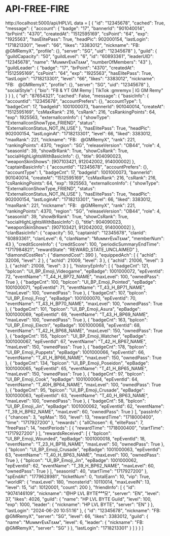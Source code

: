# API-FREE-FIRE
http://localhost:5000/api/HPLVL
        data = [
            {
                "id": "12345678",
                "cached": True,
                "message": {
                    "account": {
                        "badge": "17",
                        "bannerId": "901040014",
                        "brPoint": "4370",
                        "createdAt": "1512595169",
                        "csPoint": "64",
                        "exp": "1925563",
                        "hasElitePass": True,
                        "headPic": 902000154,
                        "lastLogin": "1718213301",
                        "level": "66",
                        "likes": "3383012",
                        "nickname": "FB:ㅤ@GMRemyX",
                        "profile": {},
                        "server": "SG",
                        "uid": "12345678"
                    },
                    "guild": {
                        "guildCapacity": "50",
                        "guildLevel": "6",
                        "id": "60893361",
                        "leaderUID": "12345678",
                        "name": "MᴜᴍᴍʏEᴠᴀTᴇᴀᴍ",
                        "numberOfMembers": "43"
                    },
                    "guildLeader": {
                        "badge": "17",
                        "brPoint": "4370",
                        "createdAt": "1512595169",
                        "csPoint": "64",
                        "exp": "1925563",
                        "hasElitePass": True,
                        "lastLogin": "1718213301",
                        "level": "66",
                        "likes": "3383012",
                        "nickname": "FB:ㅤ@GMRemyX",
                        "profile": {},
                        "server": "SG",
                        "uid": "12345678"
                    },
                    "socialStyle": {
                        "bio": "FB & YT GM Remy | TikTok :gmremyx | IG GM Remy"
                    }
                }
            },
            {
                "id": "87654321",
                "cached": False,
                "message": {
                    "basicInfo": {
                        "accountId": "12345678",
                        "accountPrefers": {},
                        "accountType": 1,
                        "badgeCnt": 17,
                        "badgeId": 1001000073,
                        "bannerId": 901040014,
                        "createAt": "1512595169",
                        "csMaxRank": 216,
                        "csRank": 216,
                        "csRankingPoints": 64,
                        "exp": 1925563,
                        "externalIconInfo": {
                            "showType": "ExternalIconShowType_FRIEND",
                            "status": "ExternalIconStatus_NOT_IN_USE"
                        },
                        "hasElitePass": True,
                        "headPic": 902000154,
                        "lastLoginAt": "1718213301",
                        "level": 66,
                        "liked": 3383012,
                        "maxRank": 221,
                        "nickname": "FB:ㅤ@GMRemyX",
                        "rank": 221,
                        "rankingPoints": 4370,
                        "region": "SG",
                        "releaseVersion": "OB44",
                        "role": 4,
                        "seasonId": 39,
                        "showBrRank": True,
                        "showCsRank": True,
                        "socialHighLightsWithBasicInfo": {},
                        "title": 904090023,
                        "weaponSkinShows": [907103421, 912042002, 914000002]
                    },
                    "captainBasicInfo": {
                        "accountId": "12345678",
                        "accountPrefers": {},
                        "accountType": 1,
                        "badgeCnt": 17,
                        "badgeId": 1001000073,
                        "bannerId": 901040014,
                        "createAt": "1512595169",
                        "csMaxRank": 216,
                        "csRank": 216,
                        "csRankingPoints": 64,
                        "exp": 1925563,
                        "externalIconInfo": {
                            "showType": "ExternalIconShowType_FRIEND",
                            "status": "ExternalIconStatus_NOT_IN_USE"
                        },
                        "hasElitePass": True,
                        "headPic": 902000154,
                        "lastLoginAt": "1718213301",
                        "level": 66,
                        "liked": 3383012,
                        "maxRank": 221,
                        "nickname": "FB:ㅤ@GMRemyX",
                        "rank": 221,
                        "rankingPoints": 4370,
                        "region": "SG",
                        "releaseVersion": "OB44",
                        "role": 4,
                        "seasonId": 39,
                        "showBrRank": True,
                        "showCsRank": True,
                        "socialHighLightsWithBasicInfo": {},
                        "title": 904090023,
                        "weaponSkinShows": [907103421, 912042002, 914000002]
                    },
                    "clanBasicInfo": {
                        "capacity": 50,
                        "captainId": "12345678",
                        "clanId": "60893361",
                        "clanLevel": 6,
                        "clanName": "MᴜᴍᴍʏEᴠᴀTᴇᴀᴍ",
                        "memberNum": 43
                    },
                    "creditScoreInfo": {
                        "creditScore": 100,
                        "periodicSummaryEndTime": "1717984821",
                        "rewardState": "REWARD_STATE_UNCLAIMED"
                    },
                    "diamondCostRes": {
                        "diamondCost": 390
                    },
                    "equippedAch": [
                        {
                            "achId": 32006,
                            "level": 2
                        },
                        {
                            "achId": 21009,
                            "level": 3
                        },
                        {
                            "achId": 21006,
                            "level": 3
                        },
                        {
                            "achId": 21008,
                            "level": 3
                        }
                    ],
                    "historyEpInfo": [
                        {
                            "badgeCnt": 121,
                            "bpIcon": "UI_BP_Emoji_Videogame",
                            "epBadge": 1001000072,
                            "epEventId": 72,
                            "eventName": "T_44_H_BP72_NAME",
                            "maxLevel": 100,
                            "ownedPass": True
                        },
                        {
                            "badgeCnt": 100,
                            "bpIcon": "UI_BP_Emoji_Pointed",
                            "epBadge": 1001000071,
                            "epEventId": 71,
                            "eventName": "T_43_H_BP71_NAME",
                            "maxLevel": 100,
                            "ownedPass": True
                        },
                        {
                            "badgeCnt": 107,
                            "bpIcon": "UI_BP_Emoji_Frog",
                            "epBadge": 1001000070,
                            "epEventId": 70,
                            "eventName": "T_43_H_BP70_NAME",
                            "maxLevel": 100,
                            "ownedPass": True
                        },
                        {
                            "badgeCnt": 101,
                            "bpIcon": "UI_BP_Emoji_Asura",
                            "epBadge": 1001000069,
                            "epEventId": 69,
                            "eventName": "T_43_H_BP69_NAME",
                            "maxLevel": 100,
                            "ownedPass": True
                        },
                        {
                            "badgeCnt": 163,
                            "bpIcon": "UI_BP_Emoji_Electri",
                            "epBadge": 1001000068,
                            "epEventId": 68,
                            "eventName": "T_42_H_BP68_NAME",
                            "maxLevel": 150,
                            "ownedPass": True
                        },
                        {
                            "badgeCnt": 155,
                            "bpIcon": "UI_BP_Emoji_Watcher",
                            "epBadge": 1001000067,
                            "epEventId": 67,
                            "eventName": "T_42_H_BP67_NAME",
                            "maxLevel": 150,
                            "ownedPass": True
                        },
                        {
                            "badgeCnt": 178,
                            "bpIcon": "UI_BP_Emoji_Puppets",
                            "epBadge": 1001000066,
                            "epEventId": 66,
                            "eventName": "T_41_H_BP66_NAME",
                            "maxLevel": 150,
                            "ownedPass": True
                        },
                        {
                            "badgeCnt": 134,
                            "bpIcon": "UI_BP_Emoji_Poseidon",
                            "epBadge": 1001000065,
                            "epEventId": 65,
                            "eventName": "T_41_H_BP65_NAME",
                            "maxLevel": 150,
                            "ownedPass": True
                        },
                        {
                            "badgeCnt": 97,
                            "bpIcon": "UI_BP_Emoji_Cook",
                            "epBadge": 1001000064,
                            "epEventId": 64,
                            "eventName": "T_40H_BP64_NAME",
                            "maxLevel": 100,
                            "ownedPass": True
                        },
                        {
                            "badgeCnt": 95,
                            "bpIcon": "UI_BP_Emoji_Crusade",
                            "epBadge": 1001000063,
                            "epEventId": 63,
                            "eventName": "T_40_H_BP63_NAME",
                            "maxLevel": 100,
                            "ownedPass": True
                        },
                        {
                            "badgeCnt": 58,
                            "bpIcon": "UI_BP_Emoji_Jin",
                            "epBadge": 1001000062,
                            "epEventId": 62,
                            "eventName": "T_39_H_BP62_NAME",
                            "maxLevel": 60,
                            "ownedPass": True
                        }
                    ],
                    "passInfo": {
                        "chances": 3,
                        "epMax": 150,
                        "level": 13,
                        "rewardTime": "1718000400",
                        "time": "1717927200"
                    },
                    "rewards": {
                        "allChosen": 6,
                        "elitePass": 7,
                        "freePass": 14,
                        "nextPeriods": [
                            {
                                "rewardTime": "1718000400",
                                "startTime": "1717927200"
                            }
                        ],
                        "rewardsReceived": [
                            {
                                "bpIcon": "UI_BP_Emoji_Wounded",
                                "epBadge": 1001000018,
                                "epEventId": 18,
                                "eventName": "T_23_H_BP18_NAME",
                                "maxLevel": 50,
                                "ownedPass": True
                            },
                            {
                                "bpIcon": "UI_BP_Emoji_Crusade",
                                "epBadge": 1001000063,
                                "epEventId": 63,
                                "eventName": "T_40_H_BP63_NAME",
                                "maxLevel": 100,
                                "ownedPass": True
                            },
                            {
                                "bpIcon": "UI_BP_Emoji_Jin",
                                "epBadge": 1001000062,
                                "epEventId": 62,
                                "eventName": "T_39_H_BP62_NAME",
                                "maxLevel": 60,
                                "ownedPass": True
                            }
                        ],
                        "seasonId": 40,
                        "startTime": "1717927200"
                    },
                    "spEndAt": "1779628981",
                    "ticketNum": 0,
                    "totalEarn": 10,
                    "vip": True,
                    "worldR": {
                        "maxLevel": 180,
                        "monsterId": 10110014,
                        "maxLevelN": 13,
                        "level": 15,
                        "id": 10120001,
                        "count": 200
                    },
                    "friendInfo": [
                        {
                            "id": "9074146109",
                            "nickname": "@HP LVL BYTE⁴⁴⁴모",
                            "server": "EN",
                            "level": 37,
                            "likes": 4026,
                            "guild": {
                                "name": "HP LVL BYTE Guild",
                                "level": 100,
                                "exp": 1000,
                                "leader": {
                                    "nickname": "HP LVL BYTE",
                                    "server": "EN"
                                }
                            },
                            "lastLogin": "2024-06-20 10:51:16"
                        },
                        {
                            "id": "12345678",
                            "nickname": "FB:ㅤ@GMRemyX",
                            "server": "SG",
                            "level": 66,
                            "likes": 3383012,
                            "guild": {
                                "name": "MᴜᴍᴍʏEᴠᴀTᴇᴀᴍ",
                                "level": 6,
                                "leader": {
                                    "nickname": "FB:ㅤ@GMRemyX",
                                    "server": "SG"
                                }
                            },
                            "lastLogin": "1718213301"
                        }
                    ]
                }
            }
        ]
